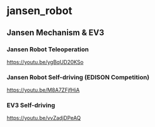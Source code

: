 # jansen_robot
## Jansen Mechanism &amp; EV3

### Jansen Robot Teleoperation        
https://youtu.be/ygBqUD20KSo

### Jansen Robot Self-driving (EDISON Competition)        
https://youtu.be/M8A7ZFjfHiA

### EV3 Self-driving      
https://youtu.be/vvZadjDPeAQ
